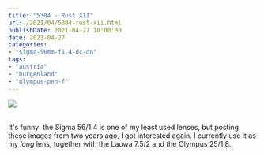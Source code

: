 ```yaml
---
title: "5304 - Rust XII"
url: /2021/04/5304-rust-xii.html
publishDate: 2021-04-27 18:00:00
date: 2021-04-27
categories:
- "sigma-56mm-f1.4-dc-dn"
tags:
- "austria"
- "burgenland"
- "olympus-pen-f"
---
```

<div class="container">
<div class="center"><a target="_blank" href="https://d25zfm9zpd7gm5.cloudfront.net/1200x1200/2019/20190407_141839_lr.jpg"><img class="webfeedsFeaturedVisual" src="https://d25zfm9zpd7gm5.cloudfront.net/0600x0600/2019/20190407_141839_lr.jpg" /></a></div>
</div>
<br />

It's funny: the Sigma 56/1.4 is one of my least used lenses,
but posting these images from two years ago, I got
interested again. I currently use it as my _long_ lens,
together with the Laowa 7.5/2 and the Olympus 25/1.8.
